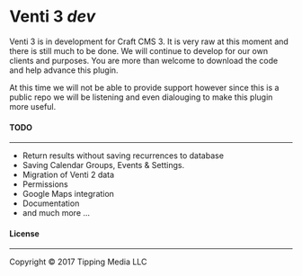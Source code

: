# Venti 3 *dev*
Venti 3 is in development for Craft CMS 3. It is very raw at this moment and there is still much to be done. We will continue to develop for our own clients and purposes. You are more than welcome to download the code and help advance this plugin.

At this time we will not be able to provide support however since this is a public repo we will be listening and even dialouging to make this plugin more useful.

 #### TODO
 ___
  * Return results without saving recurrences to database
  * Saving Calendar Groups, Events  & Settings.
  * Migration of Venti 2 data
  * Permissions
  * Google Maps integration
  * Documentation
  * and much more …

  #### License
  ___
  Copyright © 2017 Tipping Media LLC